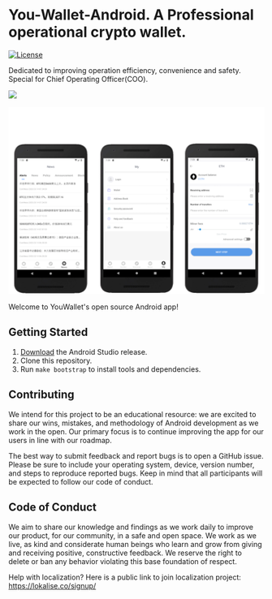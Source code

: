 # You-Wallet-Android. A Professional operational crypto wallet. 

[![License](https://img.shields.io/badge/license-GPL3-green.svg?style=flat)](https://github.com/fastlane/fastlane/blob/master/LICENSE)

Dedicated to improving operation efficiency, convenience and safety. Special for Chief Operating Officer(COO).

[<img src="https://raw.githubusercontent.com/youfund/you-wallet-android/master/resources/android_cover.png">](app/release/app-release.apk)

[<img src=resources/android_cover_2.png>](app/release/app-release.apk)

Welcome to YouWallet's open source Android app!

## Getting Started

1. [Download](https://developer.android.google.cn/studio/) the Android Studio release.
1. Clone this repository.
1. Run `make bootstrap` to install tools and dependencies.

## Contributing

We intend for this project to be an educational resource: we are excited to
share our wins, mistakes, and methodology of Android development as we work
in the open. Our primary focus is to continue improving the app for our users in
line with our roadmap.

The best way to submit feedback and report bugs is to open a GitHub issue.
Please be sure to include your operating system, device, version number, and
steps to reproduce reported bugs. Keep in mind that all participants will be
expected to follow our code of conduct.

## Code of Conduct

We aim to share our knowledge and findings as we work daily to improve our
product, for our community, in a safe and open space. We work as we live, as
kind and considerate human beings who learn and grow from giving and receiving
positive, constructive feedback. We reserve the right to delete or ban any
behavior violating this base foundation of respect.

Help with localization?
Here is a public link to join localization project: https://lokalise.co/signup/
